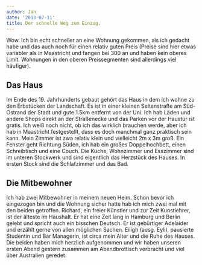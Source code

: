 ```yaml
---
author: Jan
date: '2013-07-11'
title: Der schnelle Weg zum Einzug.
---
```


Wow. Ich bin echt schneller an eine Wohnung gekommen, als ich gedacht habe und das auch noch für einen relativ guten Preis (Preise sind hier etwas variabler als in Maastricht und fangen bei 300 an und haben kein oberes Limit. Wohnungen in den oberen Preissegmenten sind allerdings viel häufiger).

## Das Haus
Im Ende des 19. Jahrhunderts gebaut gehört das Haus in dem ich wohne zu den Erbstücken der Landschaft. Es ist in einer kleinen Seitenstraße am Süd-Ostrand der Stadt und gute 1.5km entfernt von der Uni. Ich hab Läden und andere Shops direkt an der Straßenecke und das Parken vor der Haustür ist gratis. Ich weiß noch nicht, ob ich das wirklich brauchen werde, aber ich hab in Maastricht festgestellt, dass es doch manchmal ganz praktisch sein kann. Mein Zimmer ist zwa relativ klein und vielleicht 2m x 3m groß. Ein Fenster geht Richtung Süden, ich hab ein großes Doppelhochbett, einen Schreibtisch und eine Couch. Die Küche, Wohnzimmer und Esszimmer sind im unteren Stockwerk und sind eigentlich das Herzstück des Hauses. In ersten Stock sind die Schlafzimmer und das Bad.

## Die Mitbewohner
Ich hab zwei Mitbewohner in meinem neuen Heim. Schon bevor ich eingezogen bin und die Wohnung sicher hatte hab ich mich zwei mal mit den beiden getroffen. Richard, ein freier Künstler und zur Zeit Kunstlehrer, ist der älteste im Haushalt. Er hat eine Zeit lang in Hamburg und Berlin gelebt und spricht auch ein bisschen Deutsch. Er ist gebürtiger Adelaider und erzählt gerne von allen möglichen Sachen. Eiligh (ausg. Eyli), pausierte Studentin und Bar Managerin, ist circa mein Alter und die Ruhe des Hauses. Die beiden haben mich herzlich aufgenommen und wir haben unseren ersten Abend gestern zusammen am Abendbrottisch verbracht und viel über Australien geredet.
